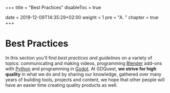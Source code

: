 +++
title = "Best Practices"
disableToc = true

date = 2019-12-09T14:35:29+02:00
weight = 1
pre = "A. "
chapter = true
+++

# Best Practices

In this section you'll find _best practices and guidelines_ on a variety of topics: communicating and making videos, programming [Blender](//www.blender.org/) add-ons with [Python](//python.org) and programming in [Godot](//godotengine.org). At GDQuest, **we strive for high quality** in what we do and by sharing our knowledge, gathered over many years of building tools, projects and content, we hope that other people will have an easier time creating quality products as well.

